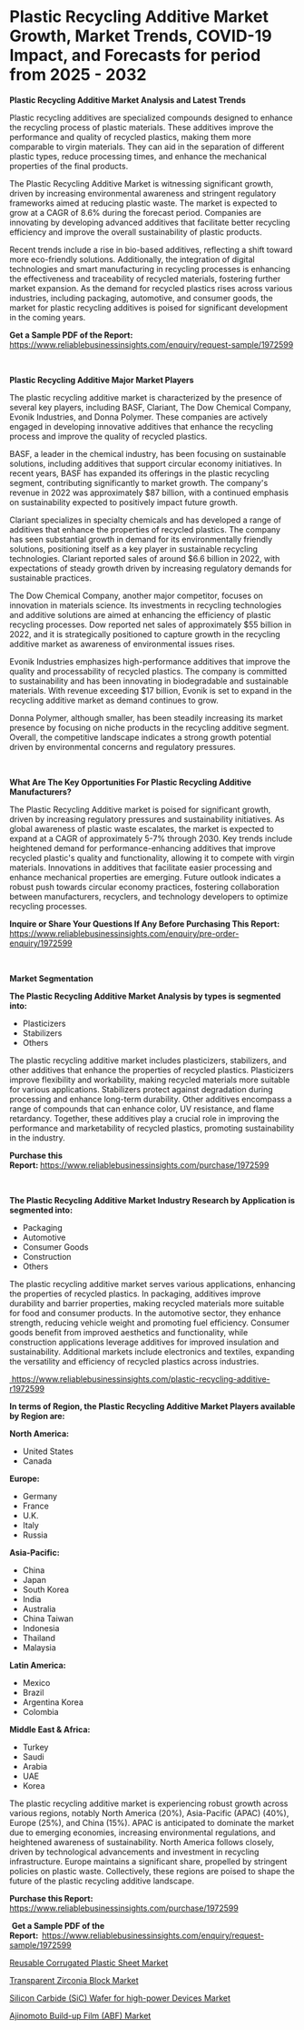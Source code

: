 <p><h1>Plastic Recycling Additive Market Growth, Market Trends, COVID-19 Impact, and Forecasts for period from 2025 - 2032</h1></p><p><strong>Plastic Recycling Additive Market Analysis and Latest Trends</strong></p>
<p><p>Plastic recycling additives are specialized compounds designed to enhance the recycling process of plastic materials. These additives improve the performance and quality of recycled plastics, making them more comparable to virgin materials. They can aid in the separation of different plastic types, reduce processing times, and enhance the mechanical properties of the final products. </p><p>The Plastic Recycling Additive Market is witnessing significant growth, driven by increasing environmental awareness and stringent regulatory frameworks aimed at reducing plastic waste. The market is expected to grow at a CAGR of 8.6% during the forecast period. Companies are innovating by developing advanced additives that facilitate better recycling efficiency and improve the overall sustainability of plastic products. </p><p>Recent trends include a rise in bio-based additives, reflecting a shift toward more eco-friendly solutions. Additionally, the integration of digital technologies and smart manufacturing in recycling processes is enhancing the effectiveness and traceability of recycled materials, fostering further market expansion. As the demand for recycled plastics rises across various industries, including packaging, automotive, and consumer goods, the market for plastic recycling additives is poised for significant development in the coming years.</p></p>
<p><strong>Get a Sample PDF of the Report:&nbsp;</strong> <a href="https://www.reliablebusinessinsights.com/enquiry/request-sample/1972599?utm_campaign=1837&utm_medium=2&utm_source=Github&utm_content=ia&utm_term=04022025&utm_id=plastic-recycling-additive">https://www.reliablebusinessinsights.com/enquiry/request-sample/1972599</a></p>
<p>&nbsp;</p>
<p><strong>Plastic Recycling Additive Major Market Players</strong></p>
<p><p>The plastic recycling additive market is characterized by the presence of several key players, including BASF, Clariant, The Dow Chemical Company, Evonik Industries, and Donna Polymer. These companies are actively engaged in developing innovative additives that enhance the recycling process and improve the quality of recycled plastics.</p><p>BASF, a leader in the chemical industry, has been focusing on sustainable solutions, including additives that support circular economy initiatives. In recent years, BASF has expanded its offerings in the plastic recycling segment, contributing significantly to market growth. The company's revenue in 2022 was approximately $87 billion, with a continued emphasis on sustainability expected to positively impact future growth.</p><p>Clariant specializes in specialty chemicals and has developed a range of additives that enhance the properties of recycled plastics. The company has seen substantial growth in demand for its environmentally friendly solutions, positioning itself as a key player in sustainable recycling technologies. Clariant reported sales of around $6.6 billion in 2022, with expectations of steady growth driven by increasing regulatory demands for sustainable practices.</p><p>The Dow Chemical Company, another major competitor, focuses on innovation in materials science. Its investments in recycling technologies and additive solutions are aimed at enhancing the efficiency of plastic recycling processes. Dow reported net sales of approximately $55 billion in 2022, and it is strategically positioned to capture growth in the recycling additive market as awareness of environmental issues rises.</p><p>Evonik Industries emphasizes high-performance additives that improve the quality and processability of recycled plastics. The company is committed to sustainability and has been innovating in biodegradable and sustainable materials. With revenue exceeding $17 billion, Evonik is set to expand in the recycling additive market as demand continues to grow.</p><p>Donna Polymer, although smaller, has been steadily increasing its market presence by focusing on niche products in the recycling additive segment. Overall, the competitive landscape indicates a strong growth potential driven by environmental concerns and regulatory pressures.</p></p>
<p>&nbsp;</p>
<p><strong>What Are The Key Opportunities For Plastic Recycling Additive Manufacturers?</strong></p>
<p><p>The Plastic Recycling Additive market is poised for significant growth, driven by increasing regulatory pressures and sustainability initiatives. As global awareness of plastic waste escalates, the market is expected to expand at a CAGR of approximately 5-7% through 2030. Key trends include heightened demand for performance-enhancing additives that improve recycled plastic's quality and functionality, allowing it to compete with virgin materials. Innovations in additives that facilitate easier processing and enhance mechanical properties are emerging. Future outlook indicates a robust push towards circular economy practices, fostering collaboration between manufacturers, recyclers, and technology developers to optimize recycling processes.</p></p>
<p><strong>Inquire or Share Your Questions If Any Before Purchasing This Report:</strong> <a href="https://www.reliablebusinessinsights.com/enquiry/pre-order-enquiry/1972599?utm_campaign=1837&utm_medium=2&utm_source=Github&utm_content=ia&utm_term=04022025&utm_id=plastic-recycling-additive">https://www.reliablebusinessinsights.com/enquiry/pre-order-enquiry/1972599</a></p>
<p>&nbsp;</p>
<p><strong>Market Segmentation</strong></p>
<p><strong>The Plastic Recycling Additive Market Analysis by types is segmented into:</strong></p>
<p><ul><li>Plasticizers</li><li>Stabilizers</li><li>Others</li></ul></p>
<p><p>The plastic recycling additive market includes plasticizers, stabilizers, and other additives that enhance the properties of recycled plastics. Plasticizers improve flexibility and workability, making recycled materials more suitable for various applications. Stabilizers protect against degradation during processing and enhance long-term durability. Other additives encompass a range of compounds that can enhance color, UV resistance, and flame retardancy. Together, these additives play a crucial role in improving the performance and marketability of recycled plastics, promoting sustainability in the industry.</p></p>
<p><strong>Purchase this Report:&nbsp;</strong><a href="https://www.reliablebusinessinsights.com/purchase/1972599?utm_campaign=1837&utm_medium=2&utm_source=Github&utm_content=ia&utm_term=04022025&utm_id=plastic-recycling-additive">https://www.reliablebusinessinsights.com/purchase/1972599</a></p>
<p>&nbsp;</p>
<p><strong>The Plastic Recycling Additive Market Industry Research by Application is segmented into:</strong></p>
<p><ul><li>Packaging</li><li>Automotive</li><li>Consumer Goods</li><li>Construction</li><li>Others</li></ul></p>
<p><p>The plastic recycling additive market serves various applications, enhancing the properties of recycled plastics. In packaging, additives improve durability and barrier properties, making recycled materials more suitable for food and consumer products. In the automotive sector, they enhance strength, reducing vehicle weight and promoting fuel efficiency. Consumer goods benefit from improved aesthetics and functionality, while construction applications leverage additives for improved insulation and sustainability. Additional markets include electronics and textiles, expanding the versatility and efficiency of recycled plastics across industries.</p></p>
<p><a href="https://www.reliablebusinessinsights.com/plastic-recycling-additive-r1972599?utm_campaign=1837&utm_medium=2&utm_source=Github&utm_content=ia&utm_term=04022025&utm_id=plastic-recycling-additive">&nbsp;https://www.reliablebusinessinsights.com/plastic-recycling-additive-r1972599</a></p>
<p><strong>In terms of Region, the Plastic Recycling Additive Market Players available by Region are:</strong></p>
<p>
    <p> <strong> North America: </strong>
        <ul>
            <li>United States</li>
            <li>Canada</li>
        </ul>
        </p> 
    <p> <strong> Europe: </strong>
        <ul>
            <li>Germany</li>
            <li>France</li>
            <li>U.K.</li>
            <li>Italy</li>
            <li>Russia</li>
        </ul>
        </p> 
    <p> <strong> Asia-Pacific: </strong>
        <ul>
            <li>China</li>
            <li>Japan</li>
            <li>South Korea</li>
            <li>India</li>
            <li>Australia</li>
            <li>China Taiwan</li>
            <li>Indonesia</li>
            <li>Thailand</li>
            <li>Malaysia</li>
        </ul>
        </p> 
    <p> <strong> Latin America: </strong>
        <ul>
            <li>Mexico</li>
            <li>Brazil</li>
            <li>Argentina Korea</li>
            <li>Colombia</li>
        </ul>
        </p> 
    <p> <strong> Middle East & Africa: </strong>
        <ul>
            <li>Turkey</li>
            <li>Saudi</li>
            <li>Arabia</li>
            <li>UAE</li>
            <li>Korea</li>
        </ul>
    </p>
    </p>
<p><p>The plastic recycling additive market is experiencing robust growth across various regions, notably North America (20%), Asia-Pacific (APAC) (40%), Europe (25%), and China (15%). APAC is anticipated to dominate the market due to emerging economies, increasing environmental regulations, and heightened awareness of sustainability. North America follows closely, driven by technological advancements and investment in recycling infrastructure. Europe maintains a significant share, propelled by stringent policies on plastic waste. Collectively, these regions are poised to shape the future of the plastic recycling additive landscape.</p></p>
<p><strong>Purchase this Report: </strong><a href="https://www.reliablebusinessinsights.com/purchase/1972599?utm_campaign=1837&utm_medium=2&utm_source=Github&utm_content=ia&utm_term=04022025&utm_id=plastic-recycling-additive">https://www.reliablebusinessinsights.com/purchase/1972599</a></p>
<p>&nbsp;<strong>Get a Sample PDF of the Report:&nbsp;&nbsp;</strong><a href="https://www.reliablebusinessinsights.com/enquiry/request-sample/1972599?utm_campaign=1837&utm_medium=2&utm_source=Github&utm_content=ia&utm_term=04022025&utm_id=plastic-recycling-additive">https://www.reliablebusinessinsights.com/enquiry/request-sample/1972599</a></p>
<p><strong></strong></p>
<p><p><a href="https://github.com/chkrselia/Market-Research-Report-List-1/blob/main/reusable-corrugated-plastic-sheet-market.md?utm_campaign=1837&utm_medium=2&utm_source=Github&utm_content=ia&utm_term=04022025&utm_id=plastic-recycling-additive">Reusable Corrugated Plastic Sheet Market</a></p><p><a href="https://github.com/moazugavate/Market-Research-Report-List-1/blob/main/transparent-zirconia-block-market.md?utm_campaign=1837&utm_medium=2&utm_source=Github&utm_content=ia&utm_term=04022025&utm_id=plastic-recycling-additive">Transparent Zirconia Block Market</a></p><p><a href="https://github.com/slmagaddam/Market-Research-Report-List-1/blob/main/silicon-carbide-sic-wafer-for-high-power-devices-market.md?utm_campaign=1837&utm_medium=2&utm_source=Github&utm_content=ia&utm_term=04022025&utm_id=plastic-recycling-additive">Silicon Carbide (SiC) Wafer for high-power Devices Market</a></p><p><a href="https://github.com/iroldilom/Market-Research-Report-List-1/blob/main/ajinomoto-build-up-film-abf-market.md?utm_campaign=1837&utm_medium=2&utm_source=Github&utm_content=ia&utm_term=04022025&utm_id=plastic-recycling-additive">Ajinomoto Build-up Film (ABF) Market</a></p></p>